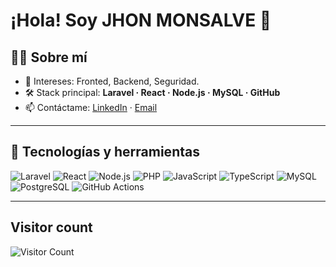 # ¡Hola! Soy **JHON MONSALVE** 👋


## 🧑‍💻 Sobre mí

* 🎯 Intereses: Fronted, Backend, Seguridad.
* 🛠️ Stack principal: **Laravel · React · Node.js · MySQL · GitHub**
* 📫 Contáctame: [LinkedIn](https://www.linkedin.com/in/jhon-monsalve-96aba21b3/) · [Email](mailto:mjhon6811@gmail.com)

---


## 🧰 Tecnologías y herramientas

![Laravel](https://img.shields.io/badge/Laravel-FF2D20?logo=laravel\&logoColor=white)
![React](https://img.shields.io/badge/React-20232a?logo=react\&logoColor=61DAFB)
![Node.js](https://img.shields.io/badge/Node.js-43853d?logo=node.js\&logoColor=white)
![PHP](https://img.shields.io/badge/PHP-777BB4?logo=php\&logoColor=white)
![JavaScript](https://img.shields.io/badge/JavaScript-F7DF1E?logo=javascript\&logoColor=black)
![TypeScript](https://img.shields.io/badge/TypeScript-3178C6?logo=typescript\&logoColor=white)
![MySQL](https://img.shields.io/badge/MySQL-005C84?logo=mysql\&logoColor=white)
![PostgreSQL](https://img.shields.io/badge/PostgreSQL-316192?logo=postgresql\&logoColor=white)
![GitHub Actions](https://img.shields.io/badge/GitHub%20Actions-2088FF?logo=github-actions\&logoColor=white)

---
## Visitor count

![Visitor Count](https://komarev.com/ghpvc/?username=Monsalve-11&color=blue)

